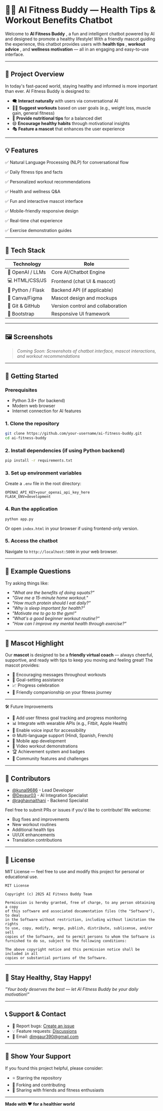 # 🧠💪 AI Fitness Buddy — Health Tips & Workout Benefits Chatbot

Welcome to  **AI Fitness Buddy** , a fun and intelligent chatbot powered by AI and designed to promote a healthy lifestyle! With a friendly mascot guiding the experience, this chatbot provides users with  **health tips** ,  **workout advice** , and **wellness motivation** — all in an engaging and easy-to-use interface.

---

## 🎯 Project Overview

In today's fast-paced world, staying healthy and informed is more important than ever. AI Fitness Buddy is designed to:

* 🗨️ **Interact naturally** with users via conversational AI
* 🏃‍♂️ **Suggest workouts** based on user goals (e.g., weight loss, muscle gain, general fitness)
* 🥗 **Provide nutritional tips** for a balanced diet
* 😄 **Encourage healthy habits** through motivational insights
* 🎭 **Feature a mascot** that enhances the user experience

---

## 💡 Features

✅ Natural Language Processing (NLP) for conversational flow

✅ Daily fitness tips and facts

✅ Personalized workout recommendations

✅ Health and wellness Q&A

✅ Fun and interactive mascot interface

✅ Mobile-friendly responsive design

✅ Real-time chat experience

✅ Exercise demonstration guides

---

## 🧱 Tech Stack

| Technology        | Role                              |
| ----------------- | --------------------------------- |
| 🧠 OpenAI / LLMs  | Core AI/Chatbot Engine            |
| 💻 HTML/CSS/JS    | Frontend (chat UI & mascot)       |
| 🐍 Python / Flask | Backend API (if applicable)       |
| 🎨 Canva/Figma    | Mascot design and mockups         |
| 🚀 Git & GitHub   | Version control and collaboration |
| 📱 Bootstrap      | Responsive UI framework           |

---

## 🖼️ Screenshots

> *Coming Soon: Screenshots of chatbot interface, mascot interactions, and workout recommendations*

---

## 🚀 Getting Started

### Prerequisites

* Python 3.8+ (for backend)
* Modern web browser
* Internet connection for AI features

### 1. Clone the repository

```bash
git clone https://github.com/your-username/ai-fitness-buddy.git
cd ai-fitness-buddy
```

### 2. Install dependencies (if using Python backend)

```bash
pip install -r requirements.txt
```

### 3. Set up environment variables

Create a `.env` file in the root directory:

```env
OPENAI_API_KEY=your_openai_api_key_here
FLASK_ENV=development
```

### 4. Run the application

```bash
python app.py
```

Or open `index.html` in your browser if using frontend-only version.

### 5. Access the chatbot

Navigate to `http://localhost:5000` in your web browser.

---

## 🤖 Example Questions

Try asking things like:

* *"What are the benefits of doing squats?"*
* *"Give me a 15-minute home workout."*
* *"How much protein should I eat daily?"*
* *"Why is sleep important for health?"*
* *"Motivate me to go to the gym!"*
* *"What's a good beginner workout routine?"*
* *"How can I improve my mental health through exercise?"*

---

## 🌟 Mascot Highlight

Our **mascot** is designed to be a **friendly virtual coach** — always cheerful, supportive, and ready with tips to keep you moving and feeling great! The mascot provides:

* 💬 Encouraging messages throughout workouts
* 🎯 Goal-setting assistance
* 📈 Progress celebration
* 🤝 Friendly companionship on your fitness journey

---

🛠️ Future Improvements

* 🧬 Add user fitness goal tracking and progress monitoring
* 📊 Integrate with wearable APIs (e.g., Fitbit, Apple Health)
* 🔄 Enable voice input for accessibility
* 🌐 Multi-language support (Hindi, Spanish, French)
* 📱 Mobile app development
* 🎥 Video workout demonstrations
* 🏆 Achievement system and badges
* 👥 Community features and challenges

---

## 🤝 Contributors

* [@kunal9686](https://github.com/kunal9686) - Lead Developer
* [@Devaur03](https://github.com/Devaur03) - AI Integration Specialist
* [@raghavnaithani](https://github.com/raghavnaithani) - Backend Specialist

Feel free to submit PRs or issues if you'd like to contribute! We welcome:

* Bug fixes and improvements
* New workout routines
* Additional health tips
* UI/UX enhancements
* Translation contributions

---

## 📄 License

MIT License — feel free to use and modify this project for personal or educational use.

```
MIT License

Copyright (c) 2025 AI Fitness Buddy Team

Permission is hereby granted, free of charge, to any person obtaining a copy
of this software and associated documentation files (the "Software"), to deal
in the Software without restriction, including without limitation the rights
to use, copy, modify, merge, publish, distribute, sublicense, and/or sell
copies of the Software, and to permit persons to whom the Software is
furnished to do so, subject to the following conditions:

The above copyright notice and this permission notice shall be included in all
copies or substantial portions of the Software.
```

---

## 🙌 Stay Healthy, Stay Happy!

*"Your body deserves the best — let AI Fitness Buddy be your daily motivation!"*

---

## 📞 Support & Contact

* 🐛 Report bugs: [Create an issue](https://www.linkedin.com/in/devansh-gaur-a662a8286/)
* 💡 Feature requests: [Discussions](https://www.linkedin.com/in/devansh-gaur-a662a8286/)
* 📧 Email: dimgaur390@gmail.com

---

## 🌟 Show Your Support

If you found this project helpful, please consider:

* ⭐ Starring the repository
* 🍴 Forking and contributing
* 📢 Sharing with friends and fitness enthusiasts

---

**Made with ❤️ for a healthier world**

